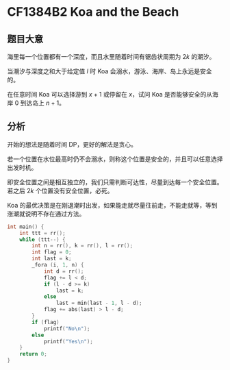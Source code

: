 # CF1384B2 Koa and the Beach

## 题目大意

海里每一个位置都有一个深度，而且水里随着时间有锯齿状周期为 $2k$ 的潮汐。

当潮汐与深度之和大于给定值 $l$ 时 Koa 会溺水，游泳、海岸、岛上永远是安全的。

在任意时间 Koa 可以选择游到 $x+1$ 或停留在 $x$，试问 Koa 是否能够安全的从海岸 $0$ 到达岛上 $n+1$。

## 分析

开始的想法是随着时间 DP，更好的解法是贪心。

若一个位置在水位最高时仍不会溺水，则称这个位置是安全的，并且可以任意选择出发时机。

即安全位置之间是相互独立的，我们只需判断可达性，尽量到达每一个安全位置。若之后 $2k$ 个位置没有安全位置，必死。

Koa 的最优决策是在刚退潮时出发，如果能走就尽量往前走，不能走就等，等到涨潮就说明不存在通过方法。

```cpp
int main() {
    int ttt = rr();
    while (ttt--) {
        int n = rr(), k = rr(), l = rr();
        int flag = 0;
        int last = k;
        _fora (i, 1, n) {
            int d = rr();
            flag += l < d;
            if (l - d >= k)
                last = k;
            else
                last = min(last - 1, l - d);
            flag += abs(last) > l - d;
        }
        if (flag)
            printf("No\n");
        else
            printf("Yes\n");
    }
    return 0;
}
```

